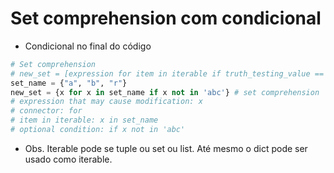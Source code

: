 # Set comprehension com condicional

- Condicional no final do código
```python
# Set comprehension
# new_set = [expression for item in iterable if truth_testing_value == True]
set_name = {"a", "b", "r"}
new_set = {x for x in set_name if x not in 'abc'} # set comprehension
# expression that may cause modification: x
# connector: for
# item in iterable: x in set_name
# optional condition: if x not in 'abc'
```  

- Obs. Iterable pode se tuple ou set ou list. Até mesmo o dict pode ser usado como iterable.